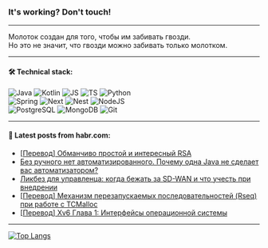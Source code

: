 ### It's working? Don't touch!

---
Молоток создан для того, чтобы им забивать гвозди. <br>
Но это не значит, что гвозди можно забивать только молотком.

---

#### 🛠️ Technical stack:

![Java](https://img.shields.io/badge/Java-informational?logo=Oracle&style=flat&logoColor=white&color=FF4500)
![Kotlin](https://img.shields.io/badge/Kotlin-informational?logo=Kotlin&style=flat&logoColor=white&color=774D97)
![JS](https://img.shields.io/badge/JS-informational?logo=javaScript&style=flat&logoColor=black&color=F7Df1E)
![TS](https://img.shields.io/badge/TypeScript-informational?logo=typeScript&style=flat&logoColor=black&color=017acc)
![Python](https://img.shields.io/badge/Python-informational?logo=Python&style=flat&logoColor=black&color=ffdd54) <br>
![Spring](https://img.shields.io/badge/SpringBoot-informational?logo=SpringBoot&style=flat&logoColor=white&color=6DB33F) 
![Next](https://img.shields.io/badge/Next.js-informational?logo=Next.js&style=flat&logoColor=white&color=3671a1)
![Nest](https://img.shields.io/badge/NestJS-informational?logo=NestJS&style=flat&logoColor=white&color=E0234E)
![NodeJS](https://img.shields.io/badge/NodeJS-informational?logo=node.js&style=flat&logoColor=white&color=70A760) <br>
![PostgreSQL](https://img.shields.io/badge/PostgreSQL-informational?logo=PostgreSQL&style=flat&logoColor=white&color=DAA520)
![MongoDB](https://img.shields.io/badge/MongoDB-informational?logo=MongoDB&style=flat&logoColor=white&color=870000)
![Git](https://img.shields.io/badge/Git-informational?logo=git&style=flat&logoColor=white&color=f74e28)

___

#### 💬 Latest posts from habr.com:

<!-- BLOG-POST-LIST:START -->
- [[Перевод] Обманчиво простой и интересный RSA](https://habr.com/ru/companies/ruvds/articles/789166/?utm_source=habrahabr&utm_medium=rss&utm_campaign=789166)
- [Без ручного нет автоматизированного. Почему одна Java не сделает вас автоматизатором?](https://habr.com/ru/articles/789524/?utm_source=habrahabr&utm_medium=rss&utm_campaign=789524)
- [Ликбез для управленца: когда бежать за SD-WAN и что учесть при внедрении](https://habr.com/ru/companies/beeline_cloud/articles/789468/?utm_source=habrahabr&utm_medium=rss&utm_campaign=789468)
- [[Перевод] Механизм перезапускаемых последовательностей &lpar;Rseq&rpar; при работе с TCMalloc](https://habr.com/ru/companies/timeweb/articles/789470/?utm_source=habrahabr&utm_medium=rss&utm_campaign=789470)
- [[Перевод] Xv6 Глава 1: Интерфейсы операционной системы](https://habr.com/ru/articles/789478/?utm_source=habrahabr&utm_medium=rss&utm_campaign=789478)
<!-- BLOG-POST-LIST:END -->

---
[![Top Langs](https://github-readme-stats-git-master-advtsetting-gmailcom.vercel.app/api/top-langs/?username=zloylis&langs_count=10&hide_title=false&title_color=e6edf3&size_weight=0.5&count_weight=0.5&layout=compact&hide_border=true&theme=dracula)](https://github.com/zloylis)

<!-- ![GitHub stats](https://github-readme-stats-git-master-advtsetting-gmailcom.vercel.app/api?username=zloylis&show_icons=true&hide_border=true&theme=dracula&hide_title=true&include_all_commits=true&count_private=true&hide=contribs&hide_rank=true) -->
